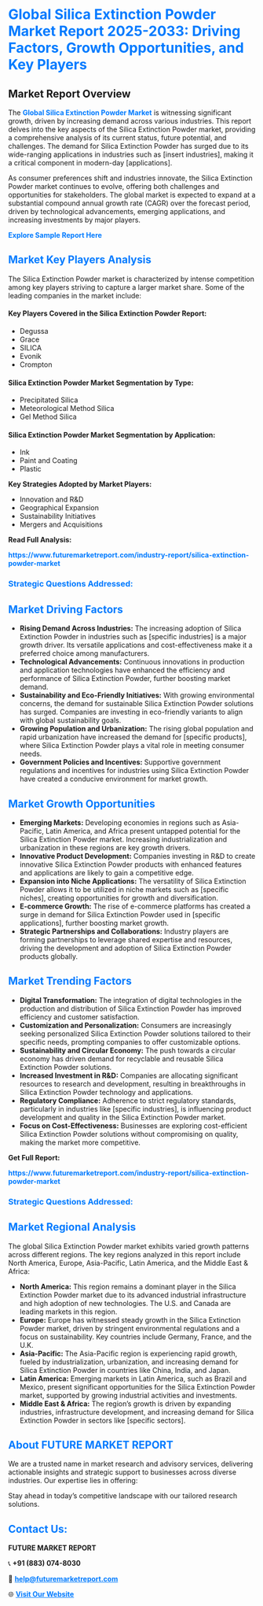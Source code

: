 <h1 style="color: #007BFF;">Global Silica Extinction Powder Market Report 2025-2033: Driving Factors, Growth Opportunities, and Key Players</h1>

<section id="overview">
<h2>Market Report Overview</h2>
<p>The <a href="https://www.futuremarketreport.com/industry-report/silica-extinction-powder-market" style="color: #007BFF; text-decoration: none;"><strong>Global Silica Extinction Powder Market</strong></a> is witnessing significant growth, driven by increasing demand across various industries. This report delves into the key aspects of the Silica Extinction Powder market, providing a comprehensive analysis of its current status, future potential, and challenges. The demand for Silica Extinction Powder has surged due to its wide-ranging applications in industries such as [insert industries], making it a critical component in modern-day [applications].</p>
<p>As consumer preferences shift and industries innovate, the Silica Extinction Powder market continues to evolve, offering both challenges and opportunities for stakeholders. The global market is expected to expand at a substantial compound annual growth rate (CAGR) over the forecast period, driven by technological advancements, emerging applications, and increasing investments by major players.</p>
</section>

<section id="overview">
<p><a href="https://www.futuremarketreport.com/request-sample/reportId=60197" style="color: #007BFF; text-decoration: none;"><strong>Explore Sample Report Here</strong></a></p>
</section>

<section id="key-players">
<h2 style="color: #007BFF;">Market Key Players Analysis</h2>
<p>The Silica Extinction Powder market is characterized by intense competition among key players striving to capture a larger market share. Some of the leading companies in the market include:</p>
<h4>Key Players Covered in the Silica Extinction Powder Report:</h4>
<ul><li>Degussa</li><li>Grace</li><li>SILICA</li><li>Evonik</li><li>Crompton</li></ul>
<h4>Silica Extinction Powder Market Segmentation by Type:</h4>
<ul><li>Precipitated Silica</li><li>Meteorological Method Silica</li><li>Gel Method Silica</li></ul>

<h4>Silica Extinction Powder Market Segmentation by Application:</h4>
<ul><li>Ink</li><li>Paint and Coating</li><li>Plastic</li></ul>
<p><strong>Key Strategies Adopted by Market Players:</strong></p>
<ul>
<li>Innovation and R&D</li>
<li>Geographical Expansion</li>
<li>Sustainability Initiatives</li>
<li>Mergers and Acquisitions</li>
</ul>
</section>

<section>
<p><strong>Read Full Analysis: </strong></p><a href="https://www.futuremarketreport.com/industry-report/silica-extinction-powder-market" style="color: #007BFF; text-decoration: none;"><strong>https://www.futuremarketreport.com/industry-report/silica-extinction-powder-market</strong></a>
<h3 style="color: #007BFF;">Strategic Questions Addressed:</h3>
</section>

<section id="driving-factors">
<h2 style="color: #007BFF;">Market Driving Factors</h2>
<ul>
<li><strong>Rising Demand Across Industries:</strong> The increasing adoption of Silica Extinction Powder in industries such as [specific industries] is a major growth driver. Its versatile applications and cost-effectiveness make it a preferred choice among manufacturers.</li>
<li><strong>Technological Advancements:</strong> Continuous innovations in production and application technologies have enhanced the efficiency and performance of Silica Extinction Powder, further boosting market demand.</li>
<li><strong>Sustainability and Eco-Friendly Initiatives:</strong> With growing environmental concerns, the demand for sustainable Silica Extinction Powder solutions has surged. Companies are investing in eco-friendly variants to align with global sustainability goals.</li>
<li><strong>Growing Population and Urbanization:</strong> The rising global population and rapid urbanization have increased the demand for [specific products], where Silica Extinction Powder plays a vital role in meeting consumer needs.</li>
<li><strong>Government Policies and Incentives:</strong> Supportive government regulations and incentives for industries using Silica Extinction Powder have created a conducive environment for market growth.</li>
</ul>
</section>

<section id="growth-opportunities">
<h2 style="color: #007BFF;">Market Growth Opportunities</h2>
<ul>
<li><strong>Emerging Markets:</strong> Developing economies in regions such as Asia-Pacific, Latin America, and Africa present untapped potential for the Silica Extinction Powder market. Increasing industrialization and urbanization in these regions are key growth drivers.</li>
<li><strong>Innovative Product Development:</strong> Companies investing in R&D to create innovative Silica Extinction Powder products with enhanced features and applications are likely to gain a competitive edge.</li>
<li><strong>Expansion into Niche Applications:</strong> The versatility of Silica Extinction Powder allows it to be utilized in niche markets such as [specific niches], creating opportunities for growth and diversification.</li>
<li><strong>E-commerce Growth:</strong> The rise of e-commerce platforms has created a surge in demand for Silica Extinction Powder used in [specific applications], further boosting market growth.</li>
<li><strong>Strategic Partnerships and Collaborations:</strong> Industry players are forming partnerships to leverage shared expertise and resources, driving the development and adoption of Silica Extinction Powder products globally.</li>
</ul>
</section>

<section id="trending-factors">
<h2 style="color: #007BFF;">Market Trending Factors</h2>
<ul>
<li><strong>Digital Transformation:</strong> The integration of digital technologies in the production and distribution of Silica Extinction Powder has improved efficiency and customer satisfaction.</li>
<li><strong>Customization and Personalization:</strong> Consumers are increasingly seeking personalized Silica Extinction Powder solutions tailored to their specific needs, prompting companies to offer customizable options.</li>
<li><strong>Sustainability and Circular Economy:</strong> The push towards a circular economy has driven demand for recyclable and reusable Silica Extinction Powder solutions.</li>
<li><strong>Increased Investment in R&D:</strong> Companies are allocating significant resources to research and development, resulting in breakthroughs in Silica Extinction Powder technology and applications.</li>
<li><strong>Regulatory Compliance:</strong> Adherence to strict regulatory standards, particularly in industries like [specific industries], is influencing product development and quality in the Silica Extinction Powder market.</li>
<li><strong>Focus on Cost-Effectiveness:</strong> Businesses are exploring cost-efficient Silica Extinction Powder solutions without compromising on quality, making the market more competitive.</li>
</ul>
</section>

<section>
<p><strong>Get Full Report: </strong></p><a href="https://www.futuremarketreport.com/industry-report/silica-extinction-powder-market" style="color: #007BFF; text-decoration: none;"><strong>https://www.futuremarketreport.com/industry-report/silica-extinction-powder-market</strong></a>
<h3 style="color: #007BFF;">Strategic Questions Addressed:</h3>
</section>


<section id="regional-analysis">
<h2 style="color: #007BFF;">Market Regional Analysis</h2>
<p>The global Silica Extinction Powder market exhibits varied growth patterns across different regions. The key regions analyzed in this report include North America, Europe, Asia-Pacific, Latin America, and the Middle East & Africa:</p>
<ul>
<li><strong>North America:</strong> This region remains a dominant player in the Silica Extinction Powder market due to its advanced industrial infrastructure and high adoption of new technologies. The U.S. and Canada are leading markets in this region.</li>
<li><strong>Europe:</strong> Europe has witnessed steady growth in the Silica Extinction Powder market, driven by stringent environmental regulations and a focus on sustainability. Key countries include Germany, France, and the U.K.</li>
<li><strong>Asia-Pacific:</strong> The Asia-Pacific region is experiencing rapid growth, fueled by industrialization, urbanization, and increasing demand for Silica Extinction Powder in countries like China, India, and Japan.</li>
<li><strong>Latin America:</strong> Emerging markets in Latin America, such as Brazil and Mexico, present significant opportunities for the Silica Extinction Powder market, supported by growing industrial activities and investments.</li>
<li><strong>Middle East & Africa:</strong> The region’s growth is driven by expanding industries, infrastructure development, and increasing demand for Silica Extinction Powder in sectors like [specific sectors].</li>
</ul>
</section>

<footer>
<h2 style="color: #007BFF;">About FUTURE MARKET REPORT</h2>
<p>We are a trusted name in market research and advisory services, delivering actionable insights and strategic support to businesses across diverse industries. Our expertise lies in offering:</p>

<p>Stay ahead in today’s competitive landscape with our tailored research solutions.</p>

<h2 style="color: #007BFF;">Contact Us:</h2>
<p><strong>FUTURE MARKET REPORT</strong></p>
<p>📞 <strong>+91 (883) 074-8030</strong></p>
<p>📧 <strong><a href="mailto:help@futuremarketreport.com" style="color: #007BFF;">help@futuremarketreport.com</a></strong></p>
<p>🌐 <strong><a href="https://www.futuremarketreport.com/" style="color: #007BFF;">Visit Our Website</a></strong></p>
</footer>